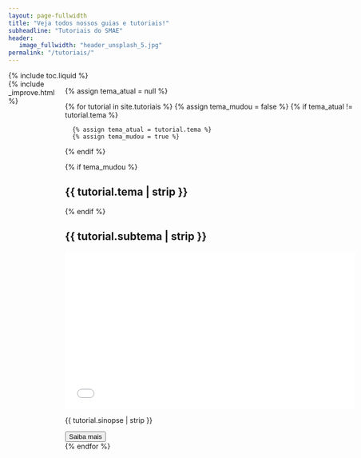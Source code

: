 ```yaml
---
layout: page-fullwidth
title: "Veja todos nossos guias e tutoriais!"
subheadline: "Tutoriais do SMAE"
header:
   image_fullwidth: "header_unsplash_5.jpg"
permalink: "/tutoriais/"
---
```



<!-- table of contents -->
<div class="row">
<div class="medium-4 medium-push-8 columns" markdown="1">
<div class="panel radius" markdown="1">
   {% include toc.liquid %}
</div>
</div>
<!-- /.medium-4.columns -->



<!-- _improve -->

<div class="medium-8 medium-pull-4 columns" markdown="1">
{% include _improve.html %} 

<!-- codigo das colletions -->

<div class="accordion-menu">

   {% assign tema_atual = null %}

   {% for tutorial in site.tutoriais %}
   {% assign tema_mudou = false %}
   {% if tema_atual != tutorial.tema %}
  
      {% assign tema_atual = tutorial.tema %}
      {% assign tema_mudou = true %}
  {% endif %}

  {% if tema_mudou %}
    <h2 id="{{ tutorial.tema | slugify }}" class="tema-header">{{ tutorial.tema | strip }}</h2>
  {% endif %}

  <div class="menu-item">
    <h2 id="{{ tutorial.subtema | slugify }}" class="menu-header" onclick="toggleMenu(this)">{{ tutorial.subtema | strip }}</h2>
    <div class="menu-content">
      <iframe class="video-tutoras" width='580' height='315' src='{{ tutorial.video }}' frameborder='0' allowfullscreen></iframe>
      <div>
        <p>{{ tutorial.sinopse | strip }}</p>
        <a href="{{ tutorial.permalink }}"><button class="button-tutoras">Saiba mais</button></a>
      </div>
    </div>
  </div>
{% endfor %}


</div>

<!-- teste de footer -->



<!-- codigo JS -->

<script src="{{ url }}/assets/js/toc_tutoriais.js"></script>
<script src="{{ url }}/assets/js/scroll.js"></script>
